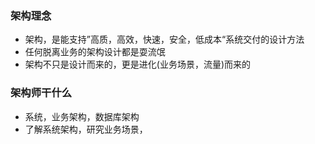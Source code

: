 ### 架构理念
- 架构，是能支持”高质，高效，快速，安全，低成本“系统交付的设计方法
 - 任何脱离业务的架构设计都是耍流氓
- 架构不只是设计而来的，更是进化(业务场景，流量)而来的


### 架构师干什么
- 系统，业务架构，数据库架构
- 了解系统架构，研究业务场景，


